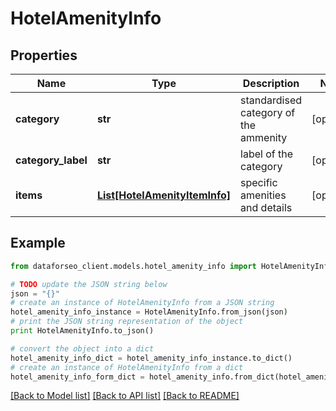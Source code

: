 # HotelAmenityInfo


## Properties

Name | Type | Description | Notes
------------ | ------------- | ------------- | -------------
**category** | **str** | standardised category of the ammenity | [optional] 
**category_label** | **str** | label of the category | [optional] 
**items** | [**List[HotelAmenityItemInfo]**](HotelAmenityItemInfo.md) | specific amenities and details | [optional] 

## Example

```python
from dataforseo_client.models.hotel_amenity_info import HotelAmenityInfo

# TODO update the JSON string below
json = "{}"
# create an instance of HotelAmenityInfo from a JSON string
hotel_amenity_info_instance = HotelAmenityInfo.from_json(json)
# print the JSON string representation of the object
print HotelAmenityInfo.to_json()

# convert the object into a dict
hotel_amenity_info_dict = hotel_amenity_info_instance.to_dict()
# create an instance of HotelAmenityInfo from a dict
hotel_amenity_info_form_dict = hotel_amenity_info.from_dict(hotel_amenity_info_dict)
```
[[Back to Model list]](../README.md#documentation-for-models) [[Back to API list]](../README.md#documentation-for-api-endpoints) [[Back to README]](../README.md)


